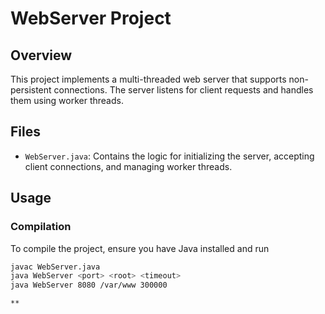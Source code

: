 # WebServer Project

## Overview

This project implements a multi-threaded web server that supports non-persistent connections. The server listens for client requests and handles them using worker threads.

## Files

- `WebServer.java`: Contains the logic for initializing the server, accepting client connections, and managing worker threads.

## Usage

### Compilation

To compile the project, ensure you have Java installed and run

```bash
javac WebServer.java
java WebServer <port> <root> <timeout>
java WebServer 8080 /var/www 300000

**
